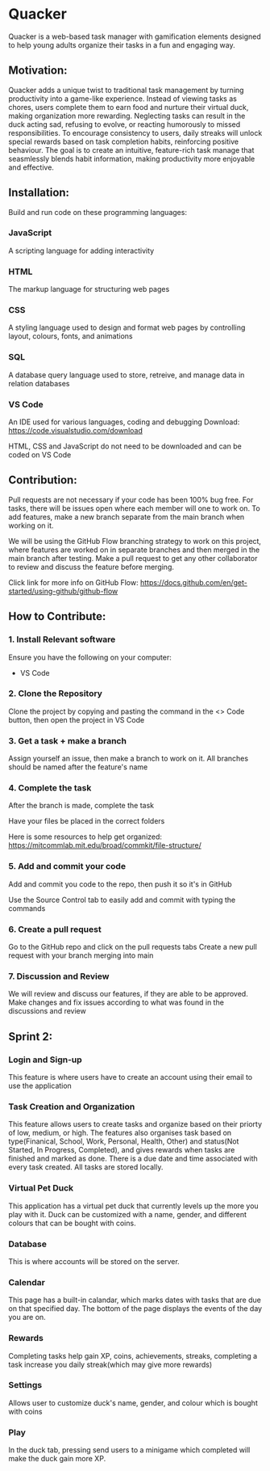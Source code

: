 # Quacker

Quacker is a web-based task manager with gamification elements designed to help young adults organize their tasks in a fun and engaging way.

## Motivation:

Quacker adds a unique twist to traditional task management by turning productivity into a game-like experience. Instead of viewing tasks as chores, users complete them to earn food and nurture their virtual duck, making organization more rewarding. Neglecting tasks can result in the duck acting sad, refusing to evolve, or reacting humorously to missed responsibilities. To encourage consistency to users, daily streaks will unlock special rewards based on task completion habits, reinforcing positive behaviour. The goal is to create an intuitive, feature-rich task manage that seasmlessly blends habit information, making productivity more enjoyable and effective. 
 
## Installation:

Build and run code on these programming languages:

### JavaScript

A scripting language for adding interactivity

### HTML

The markup language for structuring web pages 

### CSS

A styling language used to design and format web pages by controlling layout, colours, fonts, and animations 

### SQL

A database query language used to store, retreive, and manage data in relation databases

### VS Code

An IDE used for various languages, coding and debugging 
Download: https://code.visualstudio.com/download

HTML, CSS and JavaScript do not need to be downloaded and can be coded on VS Code

## Contribution: 

Pull requests are not necessary if your code has been 100% bug free. For tasks, there will be issues open where each member will one to work on. To add features, make a new branch separate from the main branch when working on it.

We will be using the GitHub Flow branching strategy to work on this project, where features are worked on in separate branches and then merged in the main branch after testing. Make a pull request to get any other collaborator to review and discuss the feature before merging.

Click link for more info on GitHub Flow: https://docs.github.com/en/get-started/using-github/github-flow

## How to Contribute:
 
### 1. Install Relevant software

Ensure you have the following on your computer:
- VS Code

### 2. Clone the Repository

Clone the project by copying and pasting the command in the <> Code button, then open the project in VS Code

### 3. Get a task + make a branch 

Assign yourself an issue, then make a branch to work on it. All branches should be named after the feature's name

### 4. Complete the task 
After the branch is made, complete the task

Have your files be placed in the correct folders

Here is some resources to help get organized: https://mitcommlab.mit.edu/broad/commkit/file-structure/

### 5. Add and commit your code
Add and commit you code to the repo, then push it so it's in GitHub

Use the Source Control tab to easily add and commit with typing the commands

### 6. Create a pull request
Go to the GitHub repo and click on the pull requests tabs
Create a new pull request with your branch merging into main

### 7. Discussion and Review

We will review and discuss our features, if they are able to be approved. Make changes and fix issues according to what was found in the discussions and review


## Sprint 2:

### Login and Sign-up
This feature is where users have to create an account using their email to use the application

### Task Creation and Organization
This feature allows users to create tasks and organize based on their priorty of low, medium, or high. The features also organises task based on type(Finanical, School, Work, Personal, Health, Other) and status(Not Started, In Progress, Completed), and gives rewards when tasks are finished and marked as done. There is a due date and time associated with every task created. All tasks are stored locally.

### Virtual Pet Duck
This application has a virtual pet duck that currently levels up the more you play with it. Duck can be customized with a name, gender, and different colours that can be bought with coins. 

### Database
This is where accounts will be stored on the server.

### Calendar
This page has a built-in calandar, which marks dates with tasks that are due on that specified day. The bottom of the page displays the events of the day you are on.

### Rewards
Completing tasks help gain XP, coins, achievements, streaks, completing a task increase you daily streak(which may give more rewards)

### Settings
Allows user to customize duck's name, gender, and colour which is bought with coins

### Play
In the duck tab, pressing send users to a minigame which completed will make the duck gain more XP.
